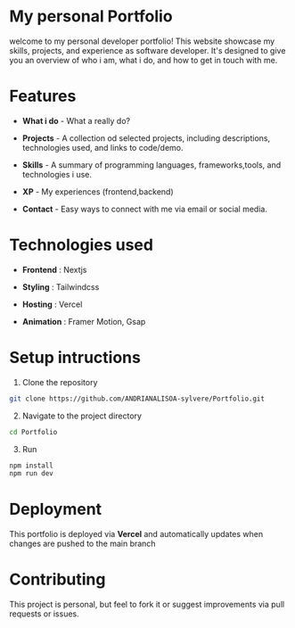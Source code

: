 # My personal Portfolio

<p>welcome to my personal developer portfolio! This website showcase my skills, projects, and experience as software developer. It's designed to give you an overview of who i am, what i do, and how to get in touch with me.</p>

# Features

* **What i do** - What a really do?

* **Projects** - A collection od selected projects, including descriptions, technologies used, and links to code/demo.

* **Skills** - A summary of programming languages, frameworks,tools, and technologies i use.
  
* **XP** - My experiences (frontend,backend)

* **Contact** - Easy ways to connect with me via email or social media.

# Technologies used

* **Frontend** : Nextjs

 * **Styling** : Tailwindcss

 * **Hosting** : Vercel

* **Animation** : Framer Motion, Gsap

# Setup intructions

1. Clone the repository

```bash
git clone https://github.com/ANDRIANALISOA-sylvere/Portfolio.git
```

2. Navigate to the project directory

```bash
cd Portfolio
```

3. Run

```bash
npm install
npm run dev
```

# Deployment

This portfolio is deployed via **Vercel** and automatically updates when changes are pushed to the main branch


# Contributing

<p>This project is personal, but feel to fork it or suggest improvements via pull requests or issues.</p>
